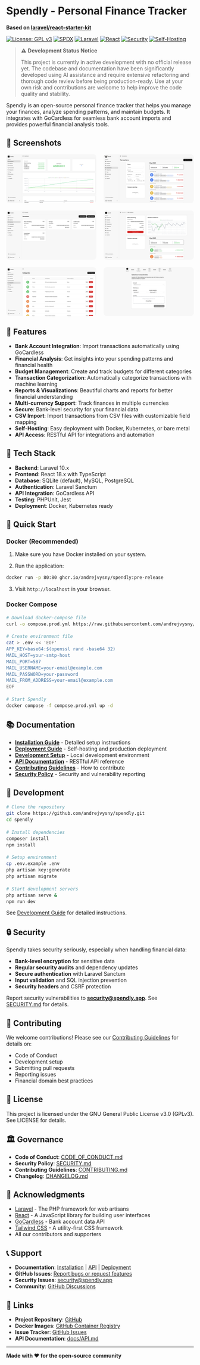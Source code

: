 # Spendly - Personal Finance Tracker

**Based on [laravel/react-starter-kit](https://github.com/laravel/react-starter-kit)**

<!--
SPDX-License-Identifier: GPL-3.0-or-later
SPDX-FileCopyrightText: 2024 Spendly Contributors
-->

[![License: GPL v3](https://img.shields.io/badge/License-GPLv3-blue.svg)](https://www.gnu.org/licenses/gpl-3.0)
[![SPDX](https://img.shields.io/badge/SPDX-GPL--3.0--or--later-blue.svg)](https://spdx.org/licenses/GPL-3.0-or-later.html)
[![Laravel](https://img.shields.io/badge/Laravel-10.x-red.svg)](https://laravel.com)
[![React](https://img.shields.io/badge/React-18.x-blue.svg)](https://reactjs.org)
[![Security](https://img.shields.io/badge/Security-Bank--Level-green.svg)](docs/SECURITY.md)
[![Self-Hosting](https://img.shields.io/badge/Self--Hosting-Ready-blue.svg)](docs/DEPLOYMENT.md)

> ⚠️ **Development Status Notice**
> 
> This project is currently in active development with no official release yet. The codebase and documentation have been significantly developed using AI assistance and require extensive refactoring and thorough code review before being production-ready. Use at your own risk and contributions are welcome to help improve the code quality and stability.

Spendly is an open-source personal finance tracker that helps you manage your finances, analyze spending patterns, and maintain budgets. It integrates with GoCardless for seamless bank account imports and provides powerful financial analysis tools.

## 📸 Screenshots

<div style="display: grid; grid-template-columns: repeat(2, 1fr); gap: 20px;">
    <img src="docs/screenshots/dashboard.png" alt="Dashboard" style="width: 100%; border-radius: 8px;">
    <img src="docs/screenshots/transactions_list.png" alt="Transactions" style="width: 100%; border-radius: 8px;">
    <img src="docs/screenshots/accounts_list.png" alt="Accounts" style="width: 100%; border-radius: 8px;">
    <img src="docs/screenshots/account_detail.png" alt="Account Detail" style="width: 100%; border-radius: 8px;">
    <img src="docs/screenshots/categories_list.png" alt="Categories" style="width: 100%; border-radius: 8px;">
    <img src="docs/screenshots/import_upload.png" alt="Import Upload" style="width: 100%; border-radius: 8px;">
</div>

## 🌟 Features

- **Bank Account Integration**: Import transactions automatically using GoCardless
- **Financial Analysis**: Get insights into your spending patterns and financial health
- **Budget Management**: Create and track budgets for different categories
- **Transaction Categorization**: Automatically categorize transactions with machine learning
- **Reports & Visualizations**: Beautiful charts and reports for better financial understanding
- **Multi-currency Support**: Track finances in multiple currencies
- **Secure**: Bank-level security for your financial data
- **CSV Import**: Import transactions from CSV files with customizable field mapping
- **Self-Hosting**: Easy deployment with Docker, Kubernetes, or bare metal
- **API Access**: RESTful API for integrations and automation

## 🚀 Tech Stack

- **Backend**: Laravel 10.x
- **Frontend**: React 18.x with TypeScript
- **Database**: SQLite (default), MySQL, PostgreSQL
- **Authentication**: Laravel Sanctum
- **API Integration**: GoCardless API
- **Testing**: PHPUnit, Jest
- **Deployment**: Docker, Kubernetes ready

## 🐳 Quick Start

### Docker (Recommended)

1. Make sure you have Docker installed on your system.

2. Run the application:

```bash
docker run -p 80:80 ghcr.io/andrejvysny/spendly:pre-release
```

3. Visit `http://localhost` in your browser.

### Docker Compose

```bash
# Download docker-compose file
curl -o compose.prod.yml https://raw.githubusercontent.com/andrejvysny/spendly/main/compose.prod.yml

# Create environment file
cat > .env << 'EOF'
APP_KEY=base64:$(openssl rand -base64 32)
MAIL_HOST=your-smtp-host
MAIL_PORT=587
MAIL_USERNAME=your-email@example.com
MAIL_PASSWORD=your-password
MAIL_FROM_ADDRESS=your-email@example.com
EOF

# Start Spendly
docker compose -f compose.prod.yml up -d
```

## 📚 Documentation

- **[Installation Guide](docs/INSTALLATION.md)** - Detailed setup instructions
- **[Deployment Guide](docs/DEPLOYMENT.md)** - Self-hosting and production deployment
- **[Development Setup](docs/Development.md)** - Local development environment
- **[API Documentation](docs/API.md)** - RESTful API reference
- **[Contributing Guidelines](CONTRIBUTING.md)** - How to contribute
- **[Security Policy](SECURITY.md)** - Security and vulnerability reporting

## 🔧 Development

```bash
# Clone the repository
git clone https://github.com/andrejvysny/spendly.git
cd spendly

# Install dependencies
composer install
npm install

# Setup environment
cp .env.example .env
php artisan key:generate
php artisan migrate

# Start development servers
php artisan serve &
npm run dev
```

See [Development Guide](docs/Development.md) for detailed instructions.

## 🔒 Security

Spendly takes security seriously, especially when handling financial data:

- **Bank-level encryption** for sensitive data
- **Regular security audits** and dependency updates
- **Secure authentication** with Laravel Sanctum
- **Input validation** and SQL injection prevention
- **Security headers** and CSRF protection

Report security vulnerabilities to **security@spendly.app**. See [SECURITY.md](SECURITY.md) for details.

## 🤝 Contributing

We welcome contributions! Please see our [Contributing Guidelines](CONTRIBUTING.md) for details on:

- Code of Conduct
- Development setup
- Submitting pull requests
- Reporting issues
- Financial domain best practices

## 📄 License

This project is licensed under the GNU General Public License v3.0 (GPLv3). See LICENSE for details.

## 🏛️ Governance

- **Code of Conduct**: [CODE_OF_CONDUCT.md](CODE_OF_CONDUCT.md)
- **Security Policy**: [SECURITY.md](SECURITY.md)
- **Contributing Guidelines**: [CONTRIBUTING.md](CONTRIBUTING.md)
- **Changelog**: [CHANGELOG.md](CHANGELOG.md)

## 🙏 Acknowledgments

- [Laravel](https://laravel.com) - The PHP framework for web artisans
- [React](https://reactjs.org) - A JavaScript library for building user interfaces
- [GoCardless](https://gocardless.com) - Bank account data API
- [Tailwind CSS](https://tailwindcss.com) - A utility-first CSS framework
- All our contributors and supporters

## 📞 Support

- **Documentation**: [Installation](docs/INSTALLATION.md) | [API](docs/API.md) | [Deployment](docs/DEPLOYMENT.md)
- **GitHub Issues**: [Report bugs or request features](https://github.com/andrejvysny/spendly/issues)
- **Security Issues**: security@spendly.app
- **Community**: [GitHub Discussions](https://github.com/andrejvysny/spendly/discussions)

## 🔗 Links

- **Project Repository**: [GitHub](https://github.com/andrejvysny/spendly)
- **Docker Images**: [GitHub Container Registry](https://ghcr.io/andrejvysny/spendly)
- **Issue Tracker**: [GitHub Issues](https://github.com/andrejvysny/spendly/issues)
- **API Documentation**: [docs/API.md](docs/API.md)

---

**Made with ❤️ for the open-source community**
